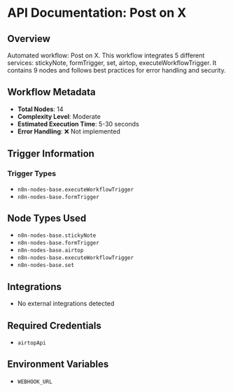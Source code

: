 # API Documentation: Post on X

## Overview
Automated workflow: Post on X. This workflow integrates 5 different services: stickyNote, formTrigger, set, airtop, executeWorkflowTrigger. It contains 9 nodes and follows best practices for error handling and security.

## Workflow Metadata
- **Total Nodes**: 14
- **Complexity Level**: Moderate
- **Estimated Execution Time**: 5-30 seconds
- **Error Handling**: ❌ Not implemented

## Trigger Information
### Trigger Types
- `n8n-nodes-base.executeWorkflowTrigger`
- `n8n-nodes-base.formTrigger`

## Node Types Used
- `n8n-nodes-base.stickyNote`
- `n8n-nodes-base.formTrigger`
- `n8n-nodes-base.airtop`
- `n8n-nodes-base.executeWorkflowTrigger`
- `n8n-nodes-base.set`

## Integrations
- No external integrations detected

## Required Credentials
- `airtopApi`

## Environment Variables
- `WEBHOOK_URL`
